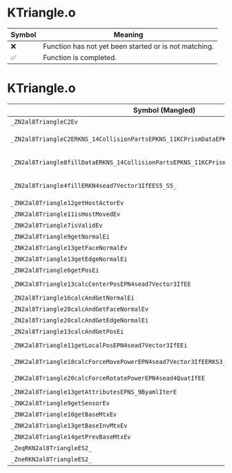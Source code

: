 # KTriangle.o
| Symbol | Meaning 
| ------------- | ------------- 
| :x: | Function has not yet been started or is not matching. 
| :white_check_mark: | Function is completed. 


# KTriangle.o
| Symbol (Mangled) | Symbol (Demangled) | Decompiled? |
| ------------- |  ------------- | ------------- |
| `_ZN2al8TriangleC2Ev` | `al::Triangle::Triangle(void)` | :x: |
| `_ZN2al8TriangleC2ERKNS_14CollisionPartsEPKNS_11KCPrismDataEPKNS_13KCPrismHeaderE` | `al::Triangle::Triangle(al::CollisionParts const&,al::KCPrismData const*,al::KCPrismHeader const*)` | :x: |
| `_ZN2al8Triangle8fillDataERKNS_14CollisionPartsEPKNS_11KCPrismDataEPKNS_13KCPrismHeaderE` | `al::Triangle::fillData(al::CollisionParts const&,al::KCPrismData const*,al::KCPrismHeader const*)` | :x: |
| `_ZN2al8Triangle4fillERKN4sead7Vector3IfEES5_S5_` | `al::Triangle::fill(sead::Vector3<float> const&,sead::Vector3<float> const&,sead::Vector3<float> const&)` | :x: |
| `_ZNK2al8Triangle12getHostActorEv` | `al::Triangle::getHostActor(void)const` | :x: |
| `_ZNK2al8Triangle11isHostMovedEv` | `al::Triangle::isHostMoved(void)const` | :x: |
| `_ZNK2al8Triangle7isValidEv` | `al::Triangle::isValid(void)const` | :x: |
| `_ZNK2al8Triangle9getNormalEi` | `al::Triangle::getNormal(int)const` | :x: |
| `_ZNK2al8Triangle13getFaceNormalEv` | `al::Triangle::getFaceNormal(void)const` | :x: |
| `_ZNK2al8Triangle13getEdgeNormalEi` | `al::Triangle::getEdgeNormal(int)const` | :x: |
| `_ZNK2al8Triangle6getPosEi` | `al::Triangle::getPos(int)const` | :x: |
| `_ZNK2al8Triangle13calcCenterPosEPN4sead7Vector3IfEE` | `al::Triangle::calcCenterPos(sead::Vector3<float> *)const` | :x: |
| `_ZN2al8Triangle16calcAndGetNormalEi` | `al::Triangle::calcAndGetNormal(int)` | :x: |
| `_ZN2al8Triangle20calcAndGetFaceNormalEv` | `al::Triangle::calcAndGetFaceNormal(void)` | :x: |
| `_ZN2al8Triangle20calcAndGetEdgeNormalEi` | `al::Triangle::calcAndGetEdgeNormal(int)` | :x: |
| `_ZN2al8Triangle13calcAndGetPosEi` | `al::Triangle::calcAndGetPos(int)` | :x: |
| `_ZNK2al8Triangle11getLocalPosEPN4sead7Vector3IfEEi` | `al::Triangle::getLocalPos(sead::Vector3<float> *,int)const` | :x: |
| `_ZNK2al8Triangle18calcForceMovePowerEPN4sead7Vector3IfEERKS3_` | `al::Triangle::calcForceMovePower(sead::Vector3<float> *,sead::Vector3<float> const&)const` | :x: |
| `_ZNK2al8Triangle20calcForceRotatePowerEPN4sead4QuatIfEE` | `al::Triangle::calcForceRotatePower(sead::Quat<float> *)const` | :x: |
| `_ZNK2al8Triangle13getAttributesEPNS_9ByamlIterE` | `al::Triangle::getAttributes(al::ByamlIter *)const` | :x: |
| `_ZNK2al8Triangle9getSensorEv` | `al::Triangle::getSensor(void)const` | :x: |
| `_ZNK2al8Triangle10getBaseMtxEv` | `al::Triangle::getBaseMtx(void)const` | :x: |
| `_ZNK2al8Triangle13getBaseInvMtxEv` | `al::Triangle::getBaseInvMtx(void)const` | :x: |
| `_ZNK2al8Triangle14getPrevBaseMtxEv` | `al::Triangle::getPrevBaseMtx(void)const` | :x: |
| `_ZeqRKN2al8TriangleES2_` | `operator==(al::Triangle const&,al::Triangle const&)` | :x: |
| `_ZneRKN2al8TriangleES2_` | `operator!=(al::Triangle const&,al::Triangle const&)` | :x: |
